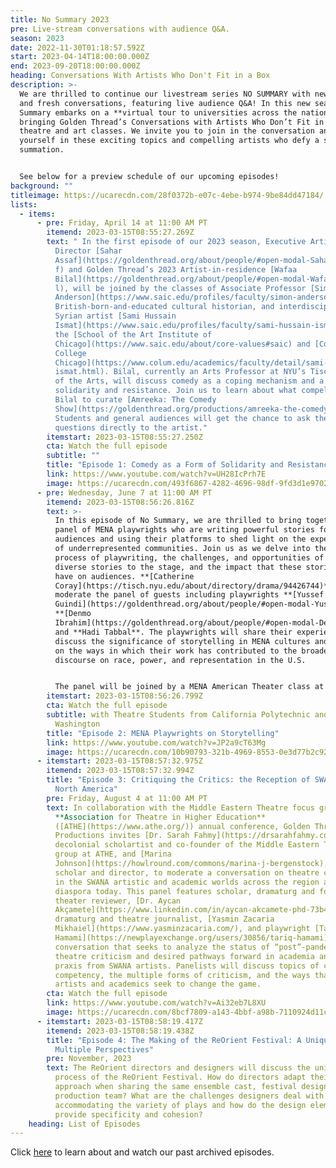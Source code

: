 ```yaml
---
title: No Summary 2023
pre: Live-stream conversations with audience Q&A.
season: 2023
date: 2022-11-30T01:18:57.592Z
start: 2023-04-14T18:00:00.000Z
end: 2023-09-20T18:00:00.000Z
heading: Conversations With Artists Who Don't Fit in a Box
description: >-
  We are thrilled to continue our livestream series NO SUMMARY with new artists
  and fresh conversations, featuring live audience Q&A! In this new season, No
  Summary embarks on a **virtual tour to universities across the nation,**
  bringing Golden Thread’s Conversations with Artists Who Don’t Fit in a Box to
  theatre and art classes. We invite you to join in the conversation and immerse
  yourself in these exciting topics and compelling artists who defy a snappy
  summation. 


  See below for a preview schedule of our upcoming episodes!
background: ""
titleimage: https://ucarecdn.com/28f0372b-e07c-4ebe-b974-9be84dd47184/
lists:
  - items:
      - pre: Friday, April 14 at 11:00 AM PT
        itemend: 2023-03-15T08:55:27.269Z
        text: " In the first episode of our 2023 season, Executive Artistic
          Director [Sahar
          Assaf](https://goldenthread.org/about/people/#open-modal-Sahar%20Assa\
          f) and Golden Thread’s 2023 Artist-in-residence [Wafaa
          Bilal](https://goldenthread.org/about/people/#open-modal-Wafaa%20Bila\
          l), will be joined by the classes of Associate Professor [Simon
          Anderson](https://www.saic.edu/profiles/faculty/simon-anderson), a
          British-born-and-educated cultural historian, and interdisciplinary
          Syrian artist [Sami Hussain
          Ismat](https://www.saic.edu/profiles/faculty/sami-hussain-ismat), at
          the [School of the Art Institute of
          Chicago](https://www.saic.edu/about/core-values#saic) and [Columbia
          College
          Chicago](https://www.colum.edu/academics/faculty/detail/sami-hussain-\
          ismat.html). Bilal, currently an Arts Professor at NYU’s Tisch School
          of the Arts, will discuss comedy as a coping mechanism and a form of
          solidarity and resistance. Join us to learn about what compelled Wafaa
          Bilal to curate [Amreeka: The Comedy
          Show](https://goldenthread.org/productions/amreeka-the-comedy-show/).
          Students and general audiences will get the chance to ask their
          questions directly to the artist."
        itemstart: 2023-03-15T08:55:27.250Z
        cta: Watch the full episode
        subtitle: ""
        title: "Episode 1: Comedy as a Form of Solidarity and Resistance"
        link: https://www.youtube.com/watch?v=UH28IcPrh7E
        image: https://ucarecdn.com/493f6867-4282-4696-98df-9fd3d1e97027/
      - pre: Wednesday, June 7 at 11:00 AM PT
        itemend: 2023-03-15T08:56:26.816Z
        text: >-
          In this episode of No Summary, we are thrilled to bring together a
          panel of MENA playwrights who are writing powerful stories for U.S.
          audiences and using their platforms to shed light on the experiences
          of underrepresented communities. Join us as we delve into the creative
          process of playwriting, the challenges, and opportunities of bringing
          diverse stories to the stage, and the impact that these stories can
          have on audiences. **[Catherine
          Coray](https://tisch.nyu.edu/about/directory/drama/94426744)** will
          moderate the panel of guests including playwrights **[Yussef El
          Guindi](https://goldenthread.org/about/people/#open-modal-Yussef%20El%20Guindi)**,
          **[Denmo
          Ibrahim](https://goldenthread.org/about/people/#open-modal-Denmo%20Ibrahim)**,
          and **Hadi Tabbal**. The playwrights will share their experiences,
          discuss the significance of storytelling in MENA cultures and reflect
          on the ways in which their work has contributed to the broader
          discourse on race, power, and representation in the U.S. 


          The panel will be joined by a MENA American Theater class at [California Polytechnic State University](https://catalog.calpoly.edu/collegesandprograms/collegeofliberalarts/theatredance/), designed by professor **[Hala Baki](https://theatredance.calpoly.edu/hala-baki-0)** to imagine how MENA theater can contribute to a more inclusive American culture, and a Plays and Styles drama class at the [University of Washington](https://drama.washington.edu/bachelor-arts-drama) taught by **[Mona Merhi](https://drama.washington.edu/people/mona-merhi)** who focused the course on topics related to race, ethnicity, and identity representation by examining the works of playwrights from the MENA region alongside modern and contemporary western texts.
        itemstart: 2023-03-15T08:56:26.799Z
        cta: Watch the full episode
        subtitle: with Theatre Students from California Polytechnic and University of
          Washington
        title: "Episode 2: MENA Playwrights on Storytelling"
        link: https://www.youtube.com/watch?v=JP2a9cT63Mg
        image: https://ucarecdn.com/10b90793-321b-4969-8553-0e3d77b2c921/
      - itemstart: 2023-03-15T08:57:32.975Z
        itemend: 2023-03-15T08:57:32.994Z
        title: "Episode 3: Critiquing the Critics: the Reception of SWANA Theatre in
          North America"
        pre: Friday, August 4 at 11:00 AM PT
        text: In collaboration with the Middle Eastern Theatre focus group at the
          **Association for Theatre in Higher Education**
          ([ATHE](https://www.athe.org/)) annual conference, Golden Thread
          Productions invites [Dr. Sarah Fahmy](https://drsarahfahmy.com/), a
          decolonial scholartist and co-founder of the Middle Eastern Theatre
          group at ATHE, and [Marina
          Johnson](https://howlround.com/commons/marina-j-bergenstock), a
          scholar and director, to moderate a conversation on theatre criticism
          in the SWANA artistic and academic worlds across the region and the
          diaspora today. This panel features scholar, dramaturg and former
          theater reviewer, [Dr. Aycan
          Akçamete](https://www.linkedin.com/in/aycan-akcamete-phd-73b481112/),
          dramaturg and theatre journalist, [Yasmin Zacaria
          Mikhaiel](https://www.yasminzacaria.com/), and playwright [Tariq
          Hamami](https://newplayexchange.org/users/30856/tariq-hamami) for a
          conversation that seeks to analyze the status of “post”-pandemic
          theatre criticism and desired pathways forward in academia and in
          praxis from SWANA artists. Panelists will discuss topics of cultural
          competency, the multiple forms of criticism, and the ways that SWANA
          artists and academics seek to change the game.
        cta: Watch the full episode
        link: https://www.youtube.com/watch?v=Ai32eb7L8XU
        image: https://ucarecdn.com/8bcf7809-a143-4bbf-a98b-7110924d11c6/
      - itemstart: 2023-03-15T08:58:19.417Z
        itemend: 2023-03-15T08:58:19.438Z
        title: "Episode 4: The Making of the ReOrient Festival: A Unique Process and
          Multiple Perspectives"
        pre: November, 2023
        text: The ReOrient directors and designers will discuss the unique production
          process of the ReOrient Festival. How do directors adapt their
          approach when sharing the same ensemble cast, festival designers, and
          production team? What are the challenges designers deal with when
          accommodating the variety of plays and how do the design elements
          provide specificity and cohesion?
    heading: List of Episodes
---
```

Click [here](https://goldenthread.org/productions/) to learn about and watch our past archived episodes.